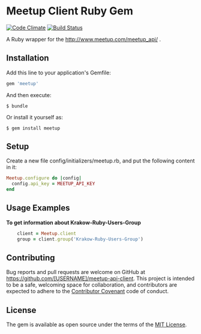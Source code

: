# Meetup Client Ruby Gem

[![Code Climate](https://codeclimate.com/github/gajewsky/meetup-api-client/badges/gpa.svg)](https://codeclimate.com/github/gajewsky/meetup-api-client)
[![Build Status](https://travis-ci.org/gajewsky/meetup-api-client.svg?branch=master)](https://travis-ci.org/gajewsky/meetup-api-client)

A Ruby wrapper for the http://www.meetup.com/meetup_api/ .

## Installation

Add this line to your application's Gemfile:

```ruby
gem 'meetup'
```

And then execute:

    $ bundle

Or install it yourself as:

    $ gem install meetup

## Setup
Create a new file config/initializers/meetup.rb, and put the following content in it:

```ruby
Meetup.configure do |config|
  config.api_key = MEETUP_API_KEY
end
```

## Usage Examples

**To get information about Krakow-Ruby-Users-Group**

```ruby
    client = Meetup.client
    group = client.group('Krakow-Ruby-Users-Group')
```
## Contributing

Bug reports and pull requests are welcome on GitHub at https://github.com/[USERNAME]/meetup-api-client. This project is intended to be a safe, welcoming space for collaboration, and contributors are expected to adhere to the [Contributor Covenant](http://contributor-covenant.org) code of conduct.


## License

The gem is available as open source under the terms of the [MIT License](http://opensource.org/licenses/MIT).
